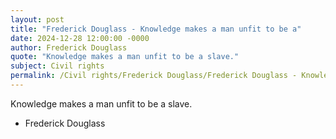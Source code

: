 ```yaml
---
layout: post
title: "Frederick Douglass - Knowledge makes a man unfit to be a"
date: 2024-12-28 12:00:00 -0000
author: Frederick Douglass
quote: "Knowledge makes a man unfit to be a slave."
subject: Civil rights
permalink: /Civil rights/Frederick Douglass/Frederick Douglass - Knowledge makes a man unfit to be a
---
```


Knowledge makes a man unfit to be a slave.

- Frederick Douglass

